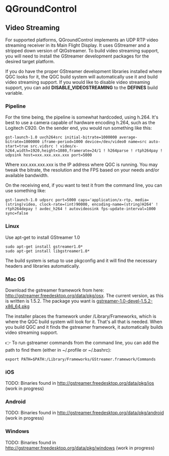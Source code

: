 # QGroundControl

## Video Streaming

For supported platforms, QGroundControl implements an UDP RTP video streaming receiver in its Main Flight Display. It uses GStreamer and a stripped down version of QtGstreamer.
To build video streaming support, you will need to install the GStreamer development packages for the desired target platform.

If you do have the proper GStreamer development libraries installed where QGC looks for it, the QGC build system will automatically use it and build video streaming support. If you would like to disable video streaming support, you can add **DISABLE_VIDEOSTREAMING** to the **DEFINES** build variable.

### Pipeline

For the time being, the pipeline is somewhat hardcoded, using h.264. It's best to use a camera capable of hardware encoding h.264, such as the Logitech C920. On the sender end, you would run something like this:

```
gst-launch-1.0 uvch264src initial-bitrate=1000000 average-bitrate=1000000 iframe-period=1000 device=/dev/video0 name=src auto-start=true src.vidsrc ! video/x-h264,width=1920,height=1080,framerate=24/1 ! h264parse ! rtph264pay ! udpsink host=xxx.xxx.xxx.xxx port=5000
```

Where xxx.xxx.xxx.xxx is the IP address where QGC is running. You may tweak the bitrate, the resolution and the FPS based on your needs and/or available bandwidth.

On the receiving end, if you want to test it from the command line, you can use something like:
```
gst-launch-1.0 udpsrc port=5000 caps='application/x-rtp, media=(string)video, clock-rate=(int)90000, encoding-name=(string)H264' ! rtph264depay ! avdec_h264 ! autovideosink fps-update-interval=1000 sync=false
```

### Linux

Use apt-get to install GStreamer 1.0
```
sudo apt-get install gstreamer1.0*
sudo apt-get install libgstreamer1.0*
```

The build system is setup to use pkgconfig and it will find the necessary headers and libraries automatically.

### Mac OS

Download the gstreamer framework from here: http://gstreamer.freedesktop.org/data/pkg/osx. The current version, as this is written is 1.5.2. The package you want is [gstreamer-1.0-devel-1.5.2-x86_64.pkg](http://gstreamer.freedesktop.org/data/pkg/osx/1.5.2/gstreamer-1.0-devel-1.5.2-x86_64.pkg)

The installer places the framework under /Library/Frameworks, which is where the QGC build system will look for it. That's all that is needed. When you build QGC and it finds the gstreamer framework, it automatically builds video streaming support.

:point_right: To run gstreamer commands from the command line, you can add the path to find them (either in ~/.profile or ~/.bashrc):
```
export PATH=$PATH:/Library/Frameworks/GStreamer.framework/Commands
```

### iOS

TODO: Binaries found in http://gstreamer.freedesktop.org/data/pkg/ios
(work in progress)

### Android

TODO: Binaries found in http://gstreamer.freedesktop.org/data/pkg/android
(work in progress)

### Windows

TODO: Binaries found in http://gstreamer.freedesktop.org/data/pkg/windows
(work in progress)

